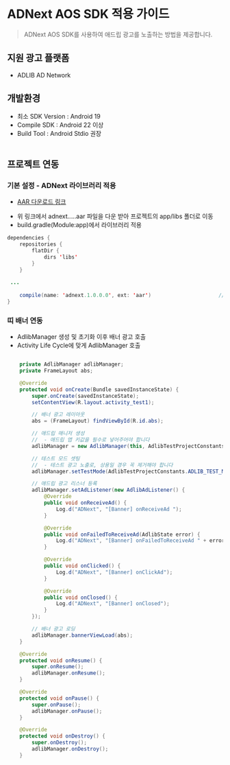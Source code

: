 # ADNext AOS SDK 적용 가이드
> ADNext AOS SDK를 사용하여 애드립 광고를 노출하는 방법을 제공합니다.<br>


## 지원 광고 플랫폼
- ADLIB AD Network


## 개발환경
- 최소 SDK Version : Android 19
- Compile SDK : Android 22 이상
- Build Tool : Android Stdio 권장
<br><br>

## 프로젝트 연동

### 기본 설정 - ADNext 라이브러리 적용

* [AAR 다운로드 링크](../AAR)
- 위 링크에서 adnext.*.*.*.*.aar 파일을 다운 받아 프로젝트의 app/libs 폴더로 이동
- build.gradle(Module:app)에서 라이브러리 적용
```java
dependencies {
    repositories {
        flatDir {
            dirs 'libs'
        }
    }
    
 ...
 
    compile(name: 'adnext.1.0.0.0', ext: 'aar')                      // ADNext Library
}
```


### 띠 배너 연동

- AdlibManager 생성 및 초기화 이후 배너 광고 호출
- Activity Life Cycle에 맞게 AdlibManager 호출

```java

    private AdlibManager adlibManager;                                            // 애드립 매니저
    private FrameLayout abs;                                                      // 배너 광고 레이아웃

    @Override
    protected void onCreate(Bundle savedInstanceState) {
        super.onCreate(savedInstanceState);
        setContentView(R.layout.activity_test1);

        // 배너 광고 레이아웃
        abs = (FrameLayout) findViewById(R.id.abs);

        // 애드립 매니저 생성
        //  - 애드립 앱 키값을 필수로 넣어주어야 합니다
        adlibManager = new AdlibManager(this, AdlibTestProjectConstants.ADLIB_API_KEY);

        // 테스트 모드 셋팅
        //  - 테스트 광고 노출로, 상용일 경우 꼭 제거해야 합니다
        adlibManager.setTestMode(AdlibTestProjectConstants.ADLIB_TEST_MODE);

        // 애드립 광고 리스너 등록
        adlibManager.setAdListener(new AdlibAdListener() {
            @Override
            public void onReceiveAd() {
                Log.d("ADNext", "[Banner] onReceiveAd ");
            }

            @Override
            public void onFailedToReceiveAd(AdlibState error) {
                Log.d("ADNext", "[Banner] onFailedToReceiveAd " + error.toString());
            }

            @Override
            public void onClicked() {
                Log.d("ADNext", "[Banner] onClickAd");
            }

            @Override
            public void onClosed() {
                Log.d("ADNext", "[Banner] onClosed");
            }
        });

        // 배너 광고 로딩
        adlibManager.bannerViewLoad(abs);
    }

    @Override
    protected void onResume() {
        super.onResume();
        adlibManager.onResume();
    }

    @Override
    protected void onPause() {
        super.onPause();
        adlibManager.onPause();
    }

    @Override
    protected void onDestroy() {
        super.onDestroy();
        adlibManager.onDestroy();
    }

```
